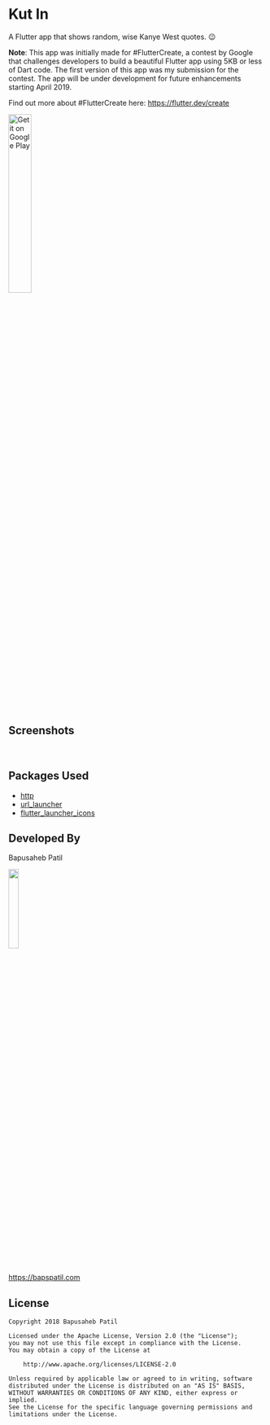 
# Kut In

A Flutter app that shows random, wise Kanye West quotes. 😉

**Note**: This app was initially made for #FlutterCreate, a contest by Google that challenges developers to build a beautiful Flutter app using 5KB or less of Dart code. The first version of this app was my submission for the contest. The app will be under development for future enhancements starting April 2019.

Find out more about #FlutterCreate here: https://flutter.dev/create

<a href='https://play.google.com/store/apps/details?id=com.bapspatil.kutin&pcampaignid=MKT-Other-global-all-co-prtnr-py-PartBadge-Mar2515-1'><img alt='Get it on Google Play' src='https://play.google.com/intl/en_us/badges/images/generic/en_badge_web_generic.png' width="30%" height="30%"/></a>

## Screenshots

<img href="https://lh3.googleusercontent.com/-rs3Lt9pufUB0imPTm8g3NqTJITatVRTY36ZwKDXnhtYvHK0Ree8IU-lKib9TYxm2gI=w1440-h789-rw" width="35%">&ensp;<img href="https://lh3.googleusercontent.com/wdW0kIWaKHkVNktWxV3OfxP4R56VhPdnJoP-1O7yEI3p8fTk95zTmR5AdzBHTBXIfR3b=w1440-h789-rw" width="35%">

## Packages Used

* [http](https://pub.dartlang.org/packages/http)
* [url_launcher](https://pub.dartlang.org/packages/url_launcher)
* [flutter_launcher_icons](https://pub.dartlang.org/packages/flutter_launcher_icons)

## Developed By

Bapusaheb Patil

<img src="https://github.com/bapspatil.png" width="20%">

https://bapspatil.com

## License

    Copyright 2018 Bapusaheb Patil

    Licensed under the Apache License, Version 2.0 (the "License");
    you may not use this file except in compliance with the License.
    You may obtain a copy of the License at

        http://www.apache.org/licenses/LICENSE-2.0

    Unless required by applicable law or agreed to in writing, software
    distributed under the License is distributed on an "AS IS" BASIS,
    WITHOUT WARRANTIES OR CONDITIONS OF ANY KIND, either express or implied.
    See the License for the specific language governing permissions and
    limitations under the License.
